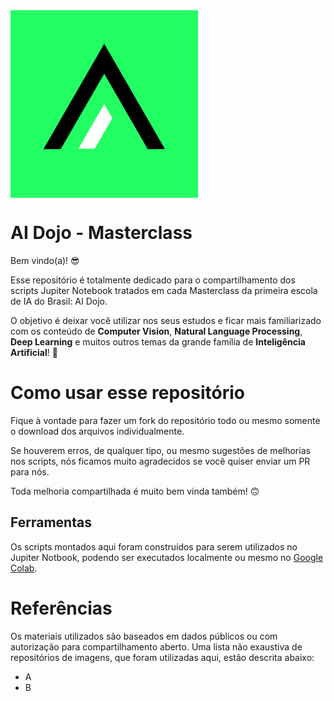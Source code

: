 <img src="./docs/markdown/images/fundo-verde.png" alt="Your image title" width="300" align="center"/>

# AI Dojo - Masterclass

Bem vindo(a)! :sunglasses:

Esse repositório é totalmente dedicado para o compartilhamento dos scripts Jupiter Notebook tratados em cada Masterclass da primeira escola de IA do Brasil: AI Dojo.

O objetivo é deixar você utilizar nos seus estudos e ficar mais familiarizado com os conteúdo de **Computer Vision**, **Natural Language Processing**, **Deep Learning** e muitos outros temas da grande família de **Inteligência Artificial**! :robot:

# Como usar esse repositório

Fique à vontade para fazer um fork do repositório todo ou mesmo somente o download dos arquivos individualmente. 

Se houverem erros, de qualquer tipo, ou mesmo sugestões de melhorias nos scripts, nós ficamos muito agradecidos se você quiser enviar um PR para nós. 

Toda melhoria compartilhada é muito bem vinda também! :upside_down_face:

## Ferramentas

Os scripts montados aqui foram construídos para serem utilizados no Jupiter Notbook, podendo ser executados localmente ou mesmo no [Google Colab](https://colab.research.google.com/).

# Referências

Os materiais utilizados são baseados em dados públicos ou com autorização para compartilhamento aberto. Uma lista não exaustiva de repositórios de imagens, que foram utilizadas aqui, estão descrita abaixo:

 - A
 - B
 